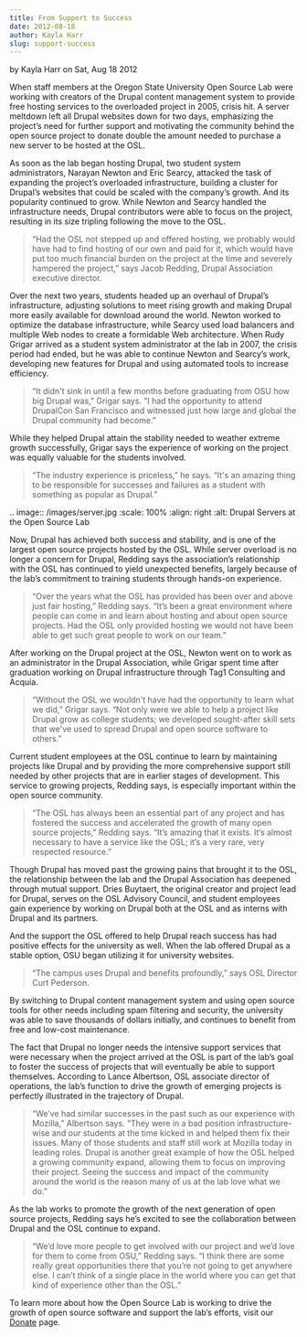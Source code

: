 ```yaml
---
title: From Support to Success
date: 2012-08-18
author: Kayla Harr
slug: support-success
---
```

by Kayla Harr on Sat, Aug 18 2012

When staff members at the Oregon State University Open Source Lab were working
with creators of the Drupal content management system to provide free hosting
services to the overloaded project in 2005, crisis hit. A server meltdown left
all Drupal websites down for two days, emphasizing the project’s need for
further support and motivating the community behind the open source project to
donate double the amount needed to purchase a new server to be hosted at the
OSL.

As soon as the lab began hosting Drupal, two student system administrators,
Narayan Newton and Eric Searcy, attacked the task of expanding the project’s
overloaded infrastructure, building a cluster for Drupal’s websites that could
be scaled with the company’s growth. And its popularity continued to grow. While
Newton and Searcy handled the infrastructure needs, Drupal contributors were
able to focus on the project, resulting in its size tripling following the move
to the OSL.

  > “Had the OSL not stepped up and offered hosting, we probably would have had to
  > find hosting of our own and paid for it, which would have put too much
  > financial burden on the project at the time and severely hampered the
  > project,” says Jacob Redding, Drupal Association executive director.

Over the next two years, students headed up an overhaul of Drupal’s
infrastructure, adjusting solutions to meet rising growth and making Drupal more
easily available for download around the world. Newton worked to optimize the
database infrastructure, while Searcy used load balancers and multiple Web nodes
to create a formidable Web architecture. When Rudy Grigar arrived as a student
system administrator at the lab in 2007, the crisis period had ended, but he was
able to continue Newton and Searcy’s work, developing new features for Drupal
and using automated tools to increase efficiency.

  > “It didn't sink in until a few months before graduating from OSU how big
  > Drupal was,” Grigar says. “I had the opportunity to attend DrupalCon San
  > Francisco and witnessed just how large and global the Drupal community had
  > become.”

While they helped Drupal attain the stability needed to weather extreme growth
successfully, Grigar says the experience of working on the project was equally
valuable for the students involved.

  > “The industry experience is priceless,” he says. “It's an amazing thing to be
  > responsible for successes and failures as a student with something as popular
  > as Drupal.”

.. image:: /images/server.jpg
    :scale: 100%
    :align: right
    :alt: Drupal Servers at the Open Source Lab

Now, Drupal has achieved both success and stability, and is one of the largest
open source projects hosted by the OSL. While server overload is no longer a
concern for Drupal, Redding says the association’s relationship with the OSL has
continued to yield unexpected benefits, largely because of the lab’s commitment
to training students through hands-on experience.

  > “Over the years what the OSL has provided has been over and above just fair
  > hosting,” Redding says. “It’s been a great environment where people can come
  > in and learn about hosting and about open source projects. Had the OSL only
  > provided hosting we would not have been able to get such great people to work
  > on our team.”

After working on the Drupal project at the OSL, Newton went on to work as an
administrator in the Drupal Association, while Grigar spent time after
graduation working on Drupal infrastructure through Tag1 Consulting and Acquia.

  > “Without the OSL we wouldn't have had the opportunity to learn what we did,”
  > Grigar says. “Not only were we able to help a project like Drupal grow as
  > college students; we developed sought-after skill sets that we've used to
  > spread Drupal and open source software to others.”

Current student employees at the OSL continue to learn by maintaining projects
like Drupal and by providing the more comprehensive support still needed by
other projects that are in earlier stages of development. This service to
growing projects, Redding says, is especially important within the open source
community.

  > “The OSL has always been an essential part of any project and has fostered the
  > success and accelerated the growth of many open source projects,” Redding
  > says. “It’s amazing that it exists. It’s almost necessary to have a service
  > like the OSL; it’s a very rare, very respected resource.”

Though Drupal has moved past the growing pains that brought it to the OSL, the
relationship between the lab and the Drupal Association has deepened through
mutual support. Dries Buytaert, the original creator and project lead for
Drupal, serves on the OSL Advisory Council, and student employees gain
experience by working on Drupal both at the OSL and as interns with Drupal and
its partners.

And the support the OSL offered to help Drupal reach success has had positive
effects for the university as well. When the lab offered Drupal as a stable
option, OSU began utilizing it for university websites.

  > “The campus uses Drupal and benefits profoundly,” says OSL Director Curt
  > Pederson.

By switching to Drupal content management system and using open source tools for
other needs including spam filtering and security, the university was able to
save thousands of dollars initially, and continues to benefit from free and
low-cost maintenance.

The fact that Drupal no longer needs the intensive support services that were
necessary when the project arrived at the OSL is part of the lab’s goal to
foster the success of projects that will eventually be able to support
themselves. According to Lance Albertson, OSL associate director of operations,
the lab’s function to drive the growth of emerging projects is perfectly
illustrated in the trajectory of Drupal.

  > “We’ve had similar successes in the past such as our experience with Mozilla,”
  > Albertson says. “They were in a bad position infrastructure-wise and our
  > students at the time kicked in and helped them fix their issues. Many of those
  > students and staff still work at Mozilla today in leading roles. Drupal is
  > another great example of how the OSL helped a growing community expand,
  > allowing them to focus on improving their project. Seeing the success and
  > impact of the community around the world is the reason many of us at the lab
  > love what we do.”

As the lab works to promote the growth of the next generation of open source
projects, Redding says he’s excited to see the collaboration between Drupal and
the OSL continue to expand.

  > “We’d love more people to get involved with our project and we’d love for them
  > to come from OSU,” Redding says. “I think there are some really great
  > opportunities there that you’re not going to get anywhere else. I can’t think
  > of a single place in the world where you can get that kind of experience other
  > than the OSL.”

To learn more about how the Open Source Lab is working to drive the growth of
open source software and support the lab’s efforts, visit our [Donate](/donate) page.
